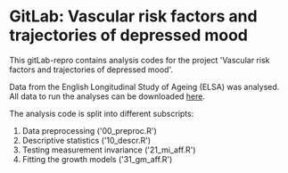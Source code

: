 # GitLab: Vascular risk factors and trajectories of depressed mood

This gitLab-repro contains analysis codes for the project 'Vascular risk factors and trajectories of depressed mood'. 

Data from the English Longitudinal Study of Ageing (ELSA) was analysed. All data to run the analyses can be downloaded [here](https://beta.ukdataservice.ac.uk/datacatalogue/series/series?id=200011).

The analysis code is split into different subscripts:

1. Data preprocessing ('00_preproc.R')
2. Descriptive statistics ('10_descr.R')
3. Testing measurement invariance ('21_mi_aff.R')
4. Fitting the growth models ('31_gm_aff.R')
